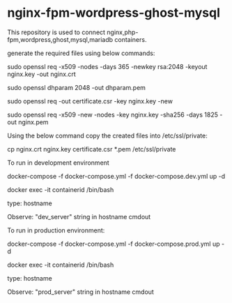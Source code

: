# nginx-fpm-wordpress-ghost-mysql
This repository is used to connect nginx,php-fpm,wordpress,ghost,mysql,mariadb containers.

generate the required files using below commands:

sudo openssl req -x509 -nodes -days 365 -newkey rsa:2048 -keyout nginx.key -out nginx.crt

sudo openssl dhparam 2048 -out dhparam.pem

sudo openssl req -out certificate.csr -key nginx.key -new

sudo openssl req -x509 -new -nodes -key nginx.key -sha256 -days 1825 -out nginx.pem

Using the below command copy the created files into /etc/ssl/private:

cp nginx.crt nginx.key certificate.csr *.pem /etc/ssl/private

To run in development environment

docker-compose -f docker-compose.yml -f docker-compose.dev.yml up -d

docker exec -it containerid /bin/bash
  
  type: hostname
  
  Observe: "dev_server" string in hostname cmdout
  
To run in production environment:

docker-compose -f docker-compose.yml -f docker-compose.prod.yml up -d

docker exec -it containerid /bin/bash
  
  type: hostname
  
  Observe: "prod_server" string in hostname cmdout
  



